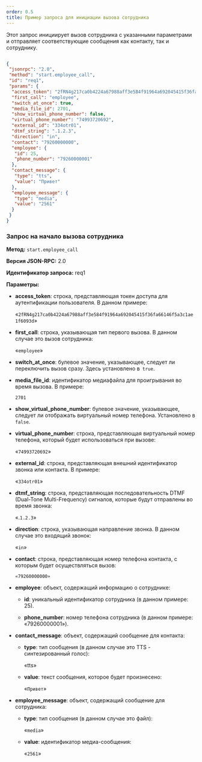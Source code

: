 ```yaml
---
order: 0.5
title: Пример запроса для инициации вызова сотрудника
---
```


Этот запрос инициирует вызов сотрудника с указанными параметрами и отправляет соответствующие сообщения как контакту, так и сотруднику.

```json

{
 "jsonrpc": "2.0",
 "method": "start.employee_call",
 "id": "req1",
 "params": {
  "access_token": "2fRN4g217ca0b4224a67988aff3e584f91964a692045415f36fa66146f5a3c1ae1f6093d",
  "first_call": "employee",
  "switch_at_once": true,
  "media_file_id": 2701,
  "show_virtual_phone_number": false,
  "virtual_phone_number": "74993720692",
  "external_id": "334otr01",
  "dtmf_string": ".1.2.3",
  "direction": "in",
  "contact": "79260000000",
  "employee": {
   "id": 25,
   "phone_number": "79260000001"
  },
  "contact_message": {
   "type": "tts",
   "value": "Привет"
  },
  "employee_message": {
   "type": "media",
   "value": "2561"
  }
 }
}
```

### Запрос на начало вызова сотрудника

**Метод:** `start.employee_call`

**Версия JSON-RPC:** 2\.0

**Идентификатор запроса:** req1

**Параметры:**

-  **access_token**: строка, представляющая токен доступа для аутентификации пользователя. В данном примере:

   «`2fRN4g217ca0b4224a67988aff3e584f91964a692045415f36fa66146f5a3c1ae1f6093d`»

-  **first_call**: строка, указывающая тип первого вызова. В данном случае это вызов сотрудника:

   «`employee`»

-  **switch_at_once**: булевое значение, указывающее, следует ли переключить вызов сразу. Здесь установлено в` true`.

-  **media_file_id**: идентификатор медиафайла для проигрывания во время вызова. В примере:

   `2701`

-  **show_virtual_phone_number**: булевое значение, указывающее, следует ли отображать виртуальный номер телефона. Установлено в `false`.

-  **virtual_phone_number**: строка, представляющая виртуальный номер телефона, который будет использоваться при вызове:

   «`74993720692`»

-  **external_id**: строка, представляющая внешний идентификатор звонка или контакта. В примере:

   «`334otr01`»

-  **dtmf_string**: строка, представляющая последовательность DTMF (Dual-Tone Multi-Frequency) сигналов, которые будут отправлены во время звонка:

   «.`1.2.3`»

-  **direction**: строка, указывающая направление звонка. В данном случае это входящий звонок:

   «`in`»

-  **contact**: строка, представляющая номер телефона контакта, с которым будет осуществляться вызов:

   `«79260000000»`

-  **employee**: объект, содержащий информацию о сотруднике:

   -  **id**: уникальный идентификатор сотрудника (в данном примере: 25).

   -  **phone_number**: номер телефона сотрудника (в данном примере: «79260000001»).

-  **contact_message**: объект, содержащий сообщение для контакта:

   -  **type**: тип сообщения (в данном случае это TTS - синтезированный голос):

      «tts»

   -  **value**: текст сообщения, которое будет произнесено:

      «`Привет`»

-  **employee_message**: объект, содержащий сообщение для сотрудника:

   -  **type**: тип сообщения (в данном случае это файл):

      «`media`»

   -  **value**: идентификатор медиа-сообщения:

      «`2561`»

### 
